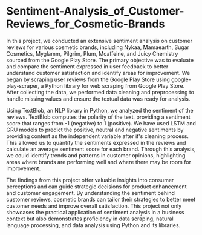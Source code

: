 # Sentiment-Analysis_of_Customer-Reviews_for_Cosmetic-Brands
In this project, we conducted an extensive sentiment analysis on customer reviews for various cosmetic brands, including Nykaa, Mamaearth, Sugar Cosmetics, Myglamm, Pilgrim, Plum, Mcaffeine, and Juicy Chemistry sourced from the Google Play Store. The primary objective was to evaluate and compare the sentiment expressed in user feedback to better understand customer satisfaction and identify areas for improvement. We began by scraping user reviews from the Google Play Store using google-play-scraper, a Python library for web scraping from Google Play Store. After collecting the data, we performed data cleaning and preprocessing to handle missing values and ensure the textual data was ready for analysis.

Using TextBlob, an NLP library in Python, we analyzed the sentiment of the reviews. TextBlob computes the polarity of the text, providing a sentiment score that ranges from -1 (negative) to 1 (positive). We have used LSTM and GRU models to predict the positive, neutral and negative sentiments by providing content as the independent variable after it's cleaning process. This allowed us to quantify the sentiments expressed in the reviews and calculate an average sentiment score for each brand. Through this analysis, we could identify trends and patterns in customer opinions, highlighting areas where brands are performing well and where there may be room for improvement.

The findings from this project offer valuable insights into consumer perceptions and can guide strategic decisions for product enhancement and customer engagement. By understanding the sentiment behind customer reviews, cosmetic brands can tailor their strategies to better meet customer needs and improve overall satisfaction. This project not only showcases the practical application of sentiment analysis in a business context but also demonstrates proficiency in data scraping, natural language processing, and data analysis using Python and its libraries.
